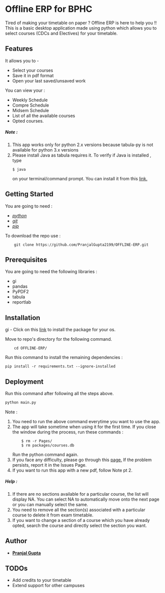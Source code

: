 # Offline ERP for BPHC 
Tired of making your timetable on paper ? Offline ERP is here to help you !!
This is a basic desktop application made using python which allows you to select courses (CDCs and Electives) for your timetable.  

## Features
It allows you to - 

  - Select your courses 
  - Save it in pdf format
  - Open your last saved/unsaved work

You can view your :
  - Weekly Schedule
  - Compre Schedule
  - Midsem Schedule
  - List of all the available courses 
  - Opted courses.

##### Note :
1. This app works only for python 2.x versions because tabula-py is not available for python 3.x versions
2. Please install Java as tabula requires it. 
    To verify if Java is installed , type 
    ```
    $ java 
    ```
    on your terminal/command prompt.
    You can install it from this [link.](https://java.com/en/download/help/download_options.xml)

## Getting Started
You are going to need :
- [_python_](https://www.python.org/downloads/source/)
- [_git_](https://git-scm.com/downloads/)
- [_pip_](https://pip.pypa.io/en/stable/installing/)


    
To download the repo use : 
```
    git clone https://github.com/PranjalGupta2199/OFFLINE-ERP.git
```



##  Prerequisites
You are going to need the following libraries :
- gi
- pandas 
- PyPDF2 
- tabula 
- reportlab

## Installation
gi - Click on this [link](http://pygobject.readthedocs.io/en/latest/getting_started.html) to install the package for your os.

 
Move to repo's directory for the following command.
```
    cd OFFLINE-ERP/
 ```

Run this command to install the remaining dependencies : 

    pip install -r requirements.txt --ignore-installed 

## Deployment 
Run this command after following all the steps above.

```python
python main.py 
```
Note :
1. You need to run the above command everytime you want to use the app. 
2. The app will take sometime when using it for the first time. If you close the window during the process, run these commands :
    ```
        $ rm -r Pages/
        $ rm packages/courses.db
    ```
    Run the python command again.
3. If you face any difficulty, please go through this [page.](https://github.com/chezou/tabula-py) If the problem persists, report it in the Issues Page.
4. If you want to run this app with a new pdf, follow Note pt 2.


##### Help :
1. If there are no sections available for a particular course, the list will display NA. You can select NA to automatically move onto the next page or
  you can manually select the same.
2. You need to remove all the section(s) associated with a particular course to delete it from exam timetable.
3. If you want to change a section of a course which you have already opted, search the course and directly select the section you want.

## Author
-  [**Pranjal Gupta**](https://github.com/PranjalGupta2199/)

## TODOs
 
- Add credits to your timetable
- Extend support for other campuses 

